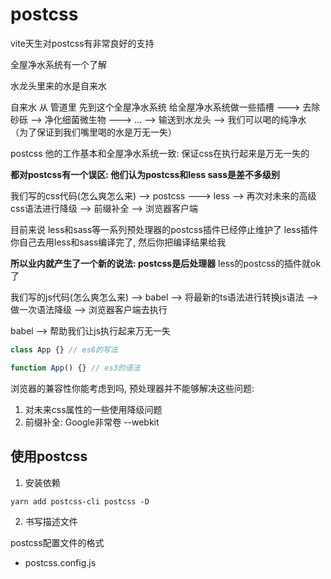 # postcss

vite天生对postcss有非常良好的支持

全屋净水系统有一个了解

水龙头里来的水是自来水 

自来水 从 管道里 先到这个全屋净水系统 给全屋净水系统做一些插槽 ---> 去除砂砾 --> 净化细菌微生物 ---> ... --> 输送到水龙头 --> 我们可以喝的纯净水 （为了保证到我们嘴里喝的水是万无一失）

postcss 他的工作基本和全屋净水系统一致: 保证css在执行起来是万无一失的

**都对postcss有一个误区: 他们认为postcss和less sass是差不多级别**

我们写的css代码(怎么爽怎么来) --> postcss ---> less --> 再次对未来的高级css语法进行降级 --> 前缀补全 --> 浏览器客户端 

目前来说 less和sass等一系列预处理器的postcss插件已经停止维护了 less插件 你自己去用less和sass编译完了, 然后你把编译结果给我

**所以业内就产生了一个新的说法: postcss是后处理器** less的postcss的插件就ok了 

我们写的js代码(怎么爽怎么来) --> babel --> 将最新的ts语法进行转换js语法 --> 做一次语法降级  --> 浏览器客户端去执行

babel --> 帮助我们让js执行起来万无一失 

```js
class App {} // es6的写法

function App() {} // es3的语法
```

浏览器的兼容性你能考虑到吗, 预处理器并不能够解决这些问题:
1. 对未来css属性的一些使用降级问题
2. 前缀补全: Google非常卷 --webkit 

## 使用postcss

1. 安装依赖
```
yarn add postcss-cli postcss -D
```

2. 书写描述文件

postcss配置文件的格式

- postcss.config.js
